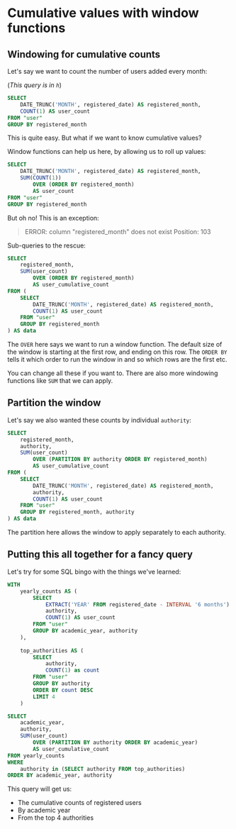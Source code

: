 # Cumulative values with window functions

## Windowing for cumulative counts

Let's say we want to count the number of users added every month:

(_This query is in `h`_)

```sql
SELECT 
    DATE_TRUNC('MONTH', registered_date) AS registered_month,
    COUNT(1) AS user_count
FROM "user"
GROUP BY registered_month
```

This is quite easy. But what if we want to know cumulative values?

Window functions can help us here, by allowing us to roll up values:

```sql
SELECT 
    DATE_TRUNC('MONTH', registered_date) AS registered_month,
    SUM(COUNT(1)) 
        OVER (ORDER BY registered_month) 
        AS user_count
FROM "user"
GROUP BY registered_month
```

But oh no! This is an exception:

> ERROR: column "registered_month" does not exist Position: 103

Sub-queries to the rescue:

```sql
SELECT
    registered_month,
    SUM(user_count) 
        OVER (ORDER BY registered_month) 
        AS user_cumulative_count
FROM (
    SELECT 
        DATE_TRUNC('MONTH', registered_date) AS registered_month,
        COUNT(1) AS user_count
    FROM "user"
    GROUP BY registered_month
) AS data
```

The `OVER` here says we want to run a window function. The default size of the 
window is starting at the first row, and ending on this row. The `ORDER BY` 
tells it which order to run the window in and so which rows are the first etc.

You can change all these if you want to. There are also more windowing 
functions like `SUM` that we can apply.

## Partition the window

Let's say we also wanted these counts by individual `authority`:

```sql
SELECT
    registered_month,
    authority,
    SUM(user_count) 
        OVER (PARTITION BY authority ORDER BY registered_month) 
        AS user_cumulative_count
FROM (
    SELECT 
        DATE_TRUNC('MONTH', registered_date) AS registered_month,
        authority,
        COUNT(1) AS user_count
    FROM "user"
    GROUP BY registered_month, authority
) AS data
```

The partition here allows the window to apply separately to each authority.

## Putting this all together for a fancy query

Let's try for some SQL bingo with the things we've learned:

```sql
WITH
    yearly_counts AS (
        SELECT 
            EXTRACT('YEAR' FROM registered_date - INTERVAL '6 months') AS academic_year,
            authority,
            COUNT(1) AS user_count
        FROM "user"
        GROUP BY academic_year, authority
    ),
    
    top_authorities AS (
        SELECT 
            authority, 
            COUNT(1) as count
        FROM "user" 
        GROUP BY authority
        ORDER BY count DESC
        LIMIT 4
    )

SELECT
    academic_year,
    authority,
    SUM(user_count) 
        OVER (PARTITION BY authority ORDER BY academic_year) 
        AS user_cumulative_count
FROM yearly_counts
WHERE 
    authority in (SELECT authority FROM top_authorities)
ORDER BY academic_year, authority
```

This query will get us:

 * The cumulative counts of registered users
 * By academic year
 * From the top 4 authorities